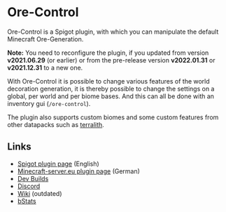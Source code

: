 # Ore-Control

Ore-Control is a Spigot plugin, with which you can manipulate the default Minecraft Ore-Generation.

**Note:** You need to reconfigure the plugin, if you updated from version **v2021.06.29** (or earlier)
or from the pre-release version **v2022.01.31** or **v2021.12.31** to a new one.

With Ore-Control it is possible to change various features of the world decoration generation, it is thereby possible to change the settings
on a global, per world and per biome bases. And this can all be done with an inventory gui (`/ore-control`).

The plugin also supports custom biomes and some custom features from other datapacks such as [terralith](https://www.planetminecraft.com/data-pack/terralith-overworld-evolved-100-biomes-caves-and-more/).

Links
-----

* [Spigot plugin page](https://www.spigotmc.org/resources/63621/) (English)
* [Minecraft-server.eu plugin page](https://minecraft-server.eu/forum/resources/17/) (German)
* [Dev Builds](https://jenkins.derfrzocker.de/job/Ore-Control-Dev/)
* [Discord](http://discord.derfrzocker.de)
* [Wiki](https://github.com/DerFrZocker/Ore-Control/wiki) (outdated)
* [bStats](https://bstats.org/plugin/bukkit/Ore-Control)